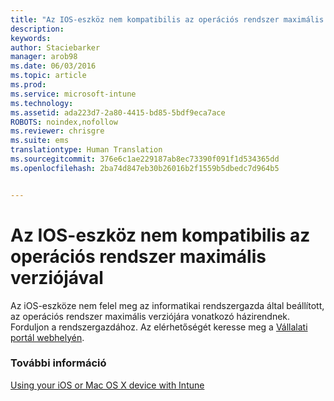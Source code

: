 ```yaml
---
title: "Az IOS-eszköz nem kompatibilis az operációs rendszer maximális verziójával | Microsoft Intune"
description: 
keywords: 
author: Staciebarker
manager: arob98
ms.date: 06/03/2016
ms.topic: article
ms.prod: 
ms.service: microsoft-intune
ms.technology: 
ms.assetid: ada223d7-2a80-4415-bd85-5bdf9eca7ace
ROBOTS: noindex,nofollow
ms.reviewer: chrisgre
ms.suite: ems
translationtype: Human Translation
ms.sourcegitcommit: 376e6c1ae229187ab8ec73390f091f1d534365dd
ms.openlocfilehash: 2ba74d847eb30b26016b2f1559b5dbedc7d964b5


---
```



# Az IOS-eszköz nem kompatibilis az operációs rendszer maximális verziójával

Az iOS-eszköze nem felel meg az informatikai rendszergazda által beállított, az operációs rendszer maximális verziójára vonatkozó házirendnek. Forduljon a rendszergazdához. Az elérhetőségét keresse meg a [Vállalati portál webhelyén](http://portal.manage.microsoft.com).

### További információ
[Using your iOS or Mac OS X device with Intune](using-your-ios-or-mac-os-x-device-with-intune.md)



<!--HONumber=Jul16_HO3-->


